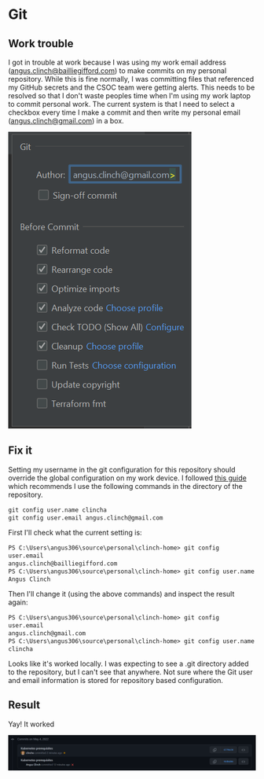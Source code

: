 # Git

## Work trouble

I got in trouble at work because I was using my work email address (angus.clinch@bailliegifford.com) to make commits on
my personal repository. While this is fine normally, I was committing files that referenced my GitHub secrets
and the CSOC team were getting alerts. This needs to be resolved so that I don't waste peoples time when I'm using my
work laptop to commit personal work. The current system is that I need to select a checkbox every time I make a commit
and then write my personal email (angus.clinch@gmail.com) in a box.

![old-system.png](Images/Git/old-system.png)

## Fix it

Setting my username in the git configuration for this repository should override the global configuration on my work device. I
followed [this guide](https://docs.github.com/en/get-started/getting-started-with-git/setting-your-username-in-git)
which recommends I use the following commands in the directory of the repository.

    git config user.name clincha
    git config user.email angus.clinch@gmail.com

First I'll check what the current setting is:

    PS C:\Users\angus306\source\personal\clinch-home> git config user.email
    angus.clinch@bailliegifford.com
    PS C:\Users\angus306\source\personal\clinch-home> git config user.name 
    Angus Clinch

Then I'll change it (using the above commands) and inspect the result again:

    PS C:\Users\angus306\source\personal\clinch-home> git config user.email
    angus.clinch@gmail.com
    PS C:\Users\angus306\source\personal\clinch-home> git config user.name
    clincha

Looks like it's worked locally. I was expecting to see a .git directory added to the repository, but I can't see that
anywhere. Not sure where the Git user and email information is stored for repository based configuration.

## Result

Yay! It worked

![it worked.png](Images/Git/it-worked.png)
<!--stackedit_data:
eyJoaXN0b3J5IjpbLTY3MDMwNjI2NF19
-->